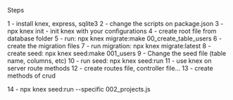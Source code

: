 Steps

1 - install knex, express, sqlite3
2 - change the scripts on package.json
3 - npx knex init - init knex with your configurations
4 - create root file from database folder
5 - run: npx knex migrate:make 00_create_table_users
6 - create the migration files
7 - run migration: npx knex migrate:latest
8 - create seed: npx knex seed:make 001_users
9 - Change the seed file (table name, columns, etc)
10 - run seed: npx knex seed:run
11 - use knex on server route methods
12 - create routes file, controller file...
13 - create methods of crud

14 - npx knex seed:run --specific 002_projects.js
